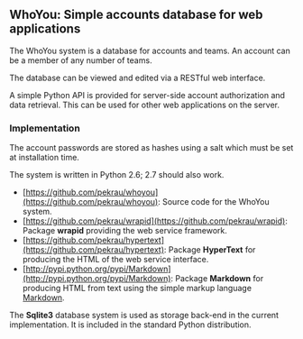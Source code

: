 WhoYou: Simple accounts database for web applications
-----------------------------------------------------

The WhoYou system is a database for accounts and teams.
An account can be a member of any number of teams.

The database can be viewed and edited via a RESTful web interface.

A simple Python API is provided for server-side account authorization
and data retrieval. This can be used for other web applications on
the server.

### Implementation

The account passwords are stored as hashes using a salt which must
be set at installation time.

The system is written in Python 2.6; 2.7 should also work.

- [https://github.com/pekrau/whoyou](https://github.com/pekrau/whoyou):
  Source code for the WhoYou system.
- [https://github.com/pekrau/wrapid](https://github.com/pekrau/wrapid):
  Package **wrapid** providing the web service framework.
- [https://github.com/pekrau/hypertext](https://github.com/pekrau/hypertext):
  Package **HyperText** for producing the HTML of the web service interface.
- [http://pypi.python.org/pypi/Markdown](http://pypi.python.org/pypi/Markdown):
  Package **Markdown** for producing HTML from text using the simple markup
  language [Markdown](http://daringfireball.net/projects/markdown/).

The **Sqlite3** database system is used as storage back-end in the current
implementation. It is included in the standard Python distribution.
